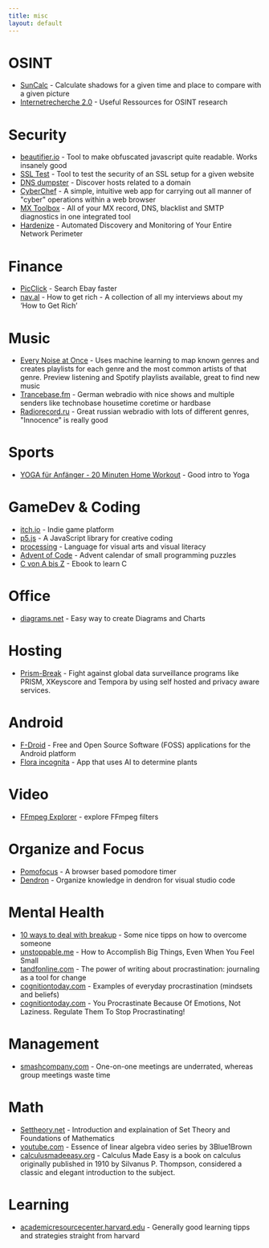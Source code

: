 ```yaml
---
title: misc
layout: default
---
```


# OSINT
* [SunCalc](https://www.suncalc.org) - Calculate shadows for a given time and place to compare with a given picture
* [Internetrecherche 2.0](https://start.me/p/ek2p4x/internetrecherche-2-0) - Useful Ressources for OSINT research 

# Security
* [beautifier.io](https://beautifier.io/) - Tool to make obfuscated javascript quite readable. Works insanely good
* [SSL Test](https://www.ssllabs.com/ssltest/) - Tool to test the security of an SSL setup for a given website
* [DNS dumpster](https://dnsdumpster.com/) - Discover hosts related to a domain
* [CyberChef](https://gchq.github.io/CyberChef/) - A simple, intuitive web app for carrying out all manner of "cyber" operations within a web browser
* [MX Toolbox](https://mxtoolbox.com/SuperTool.aspx) - All of your MX record, DNS, blacklist and SMTP diagnostics in one integrated tool
* [Hardenize](https://www.hardenize.com/) - Automated Discovery and Monitoring of Your Entire Network Perimeter

# Finance
* [PicClick](https://picclick.de/) - Search Ebay faster
* [nav.al](https://nav.al/rich) - How to get rich - A collection of all my interviews about my ‘How to Get Rich’ 

# Music
* [Every Noise at Once](https://everynoise.com/) - Uses machine learning to map known genres and creates playlists for each genre and the most common artists of that genre. Preview listening and Spotify playlists available, great to find new music
* [Trancebase.fm](https://www.trancebase.fm/) - German webradio with nice shows and multiple senders like technobase housetime coretime or hardbase
* [Radiorecord.ru](https://www.radiorecord.ru/) - Great russian webradio with lots of different genres, "Innocence" is really good

# Sports
* [YOGA für Anfänger - 20 Minuten Home Workout](https://www.youtube.com/watch?v=UErN1VLCXC0) - Good intro to Yoga

# GameDev & Coding
* [itch.io](https://itch.io/) - Indie game platform
* [p5.js](https://p5js.org/) - A JavaScript library for creative coding
* [processing](https://processing.org/) - Language for visual arts and visual literacy
* [Advent of Code](https://adventofcode.com/) - Advent calendar of small programming puzzles
* [C von A bis Z](https://openbook.rheinwerk-verlag.de/c_von_a_bis_z/000_c_vorwort_001.htm#mj764cb3fd439d3b95d1843e7c7d17f235) - Ebook to learn C

# Office
* [diagrams.net](https://app.diagrams.net/) - Easy way to create Diagrams and Charts

# Hosting
* [Prism-Break](https://prism-break.org/en/) - Fight against global data surveillance programs like PRISM, XKeyscore and Tempora by using self hosted and privacy aware services.

# Android
* [F-Droid](https://f-droid.org/) - Free and Open Source Software (FOSS) applications for the Android platform
* [Flora incognita](https://floraincognita.de/) - App that uses AI to determine plants

# Video
* [FFmpeg Explorer](https://ffmpeg.lav.io/) - explore FFmpeg filters

# Organize and Focus
* [Pomofocus](https://pomofocus.io/) - A browser based pomodore timer
* [Dendron](https://www.dendron.so/) - Organize knowledge in dendron for visual studio code

# Mental Health
* [10 ways to deal with breakup](https://thoughtcatalog.com/zaron-burnett-iii/2013/05/10-ways-to-deal-with-losing-the-one-person-you-want/) - Some nice tipps on how to overcome someone
* [unstoppable.me](https://unstoppable.me/accomplish-big-things/) - How to Accomplish Big Things, Even When You Feel Small
* [tandfonline.com](https://www.tandfonline.com/doi/abs/10.1080/0309877X.2019.1702154) - The power of writing about procrastination: journaling as a tool for change
* [cognitiontoday.com](https://cognitiontoday.com/examples-of-everyday-procrastination-mindsets-and-beliefs/) - Examples of everyday procrastination (mindsets and beliefs) 
* [cognitiontoday.com](https://cognitiontoday.com/you-procrastinate-because-of-emotions-not-laziness-regulate-them-to-stop-procrastinating/) - You Procrastinate Because Of Emotions, Not Laziness. Regulate Them To Stop Procrastinating! 

# Management
* [smashcompany.com](http://www.smashcompany.com/business/one-on-one-meetings-are-underrated-whereas-group-meetings-waste-time) - One-on-one meetings are underrated, whereas group meetings waste time

# Math
* [Settheory.net](https://settheory.net/) - Introduction and explaination of Set Theory and Foundations of Mathematics
* [youtube.com](https://www.youtube.com/playlist?list=PLZHQObOWTQDPD3MizzM2xVFitgF8hE_ab) - Essence of linear algebra video series by 3Blue1Brown
* [calculusmadeeasy.org](https://www.calculusmadeeasy.org/) - Calculus Made Easy is a book on calculus originally published in 1910 by Silvanus P. Thompson, considered a classic and elegant introduction to the subject.
 
# Learning
* [academicresourcecenter.harvard.edu](https://academicresourcecenter.harvard.edu/learning-practices-backed-research) - Generally good learning tipps and strategies straight from harvard
